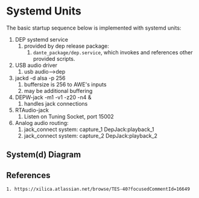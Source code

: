 # Systemd Units

The basic startup sequence below is implemented with systemd units:

1. DEP systemd service
    1. provided by dep release package: 
        1. `dante_package/dep.service`, which invokes and references other provided scripts.
1. USB audio driver
    1. usb audio-->dep
1. jackd -d alsa -p 256
    1. buffersize is 256 to AWE's inputs
    1. may be additional buffering
1. DEPW-jack -m1 -v1 -z20 -n4 &
    1. handles jack connections
1. RTAudio-jack
    1. Listen on Tuning Socket, port 15002
1. Analog audio routing:
    1. jack_connect system: capture_1 DepJack:playback_1
    1. jack_connect system: capture_2 DepJack:playback_2

## System(d) Diagram




## References
    1. https://xilica.atlassian.net/browse/TES-40?focusedCommentId=16649
